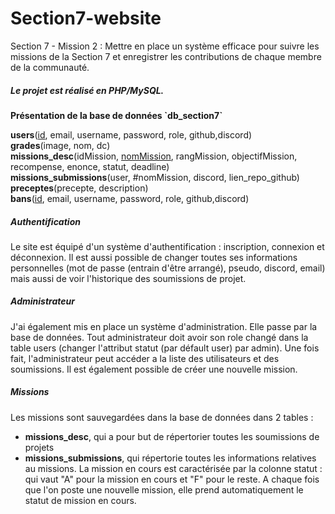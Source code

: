 # Section7-website
Section 7 - Mission 2 : Mettre en place un système efficace pour suivre les missions de la Section 7 et enregistrer les contributions de chaque membre de la communauté.

<h5>Le projet est réalisé en PHP/MySQL. </h5>
<p><b>Présentation de la base de données `db_section7`</b></p>
<p>
<b>users</b>(<ins>id</ins>, email, username, password, role, github,discord)<br>
<b>grades</b>(image, nom, dc)<br>
<b>missions_desc</b>(idMission, <ins>nomMission</ins>, rangMission, objectifMission, recompense, enonce, statut, deadline)<br>
<b>missions_submissions</b>(user, #nomMission, discord, lien_repo_github)<br>
<b>preceptes</b>(precepte, description)<br>
<b>bans</b>(<ins>id</ins>, email, username, password, role, github,discord)<br>
</p>

##### Authentification  
Le site est équipé d'un système d'authentification : inscription, connexion et déconnexion. Il est aussi possible de changer toutes ses informations personnelles (mot de passe (entrain d'être arrangé), pseudo, discord, email) mais aussi de voir l'historique des soumissions de projet.

##### Administrateur 
J'ai également mis en place un système d'administration. Elle passe par la base de données. Tout administrateur doit avoir son role changé dans la table users (changer l'attribut statut (par défault user) par admin). Une fois fait, l'administrateur peut accéder a la liste des utilisateurs et des soumissions. Il est également possible de créer une nouvelle mission.

##### Missions 
Les missions sont sauvegardées dans la base de données dans 2 tables :
<ul>
  <li><b>missions_desc</b>, qui a pour but de répertorier toutes les soumissions de projets</li>
  <li><b>missions_submissions</b>, qui répertorie toutes les informations relatives au missions. La mission en cours est caractérisée par la colonne statut : qui vaut "A" pour la 	mission en cours et "F" pour le reste. A chaque fois que l'on poste une nouvelle 	mission, elle prend automatiquement le statut de mission en cours.
</li>
</ul>
